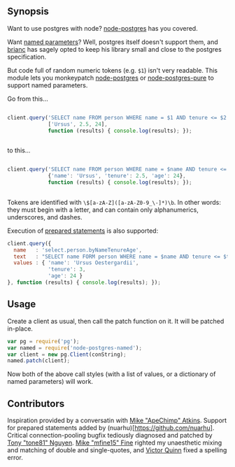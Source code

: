 Synopsis
--------

Want to use postgres with node? [node-postgres](https://github.com/brianc/node-postgres) has you covered.

Want [named parameters](https://github.com/brianc/node-postgres/issues/268)? Well, postgres itself doesn't support them, and [brianc](https://github.com/brianc) has sagely opted to keep his library small and close to the postgres specification.

But code full of random numeric tokens (e.g. `$1`) isn't very readable. This module lets you monkeypatch [node-postgres](https://github.com/brianc/node-postgres) or [node-postgres-pure](https://github.com/brianc/node-postgres-pure) to support named parameters.

Go from this...

```javascript

client.query('SELECT name FROM person WHERE name = $1 AND tenure <= $2 AND age <= $3',
             ['Ursus', 2.5, 24],
             function (results) { console.log(results); });
             
```

to this...

```javascript

client.query('SELECT name FROM person WHERE name = $name AND tenure <= $tenure AND age <= $age',
             {'name': 'Ursus', 'tenure': 2.5, 'age': 24},
             function (results) { console.log(results); });
     
```

Tokens are identified with `\$[a-zA-Z]([a-zA-Z0-9_\-]*)\b`. In other words: they must begin with a letter, and can contain only alphanumerics, underscores, and dashes.

Execution of [prepared statements](https://github.com/brianc/node-postgres/wiki/Prepared-Statements) is also supported:

```javascript
client.query({
  name   : 'select.person.byNameTenureAge',
  text   : "SELECT name FORM person WHERE name = $name AND tenure <= $tenure AND age <= $age",
  values : { 'name': 'Ursus Oestergardii',
             'tenure': 3,
             'age': 24 }
}, function (results) { console.log(results); });
```

Usage
-----

Create a client as usual, then call the patch function on it. It will be patched in-place.

```javascript
var pg = require('pg'); 
var named = require('node-postgres-named');
var client = new pg.Client(conString);
named.patch(client);
```

Now both of the above call styles (with a list of values, or a dictionary of named parameters) will work.

Contributors
---------

Inspiration provided by a conversatin with [Mike "ApeChimp" Atkins](https://github.com/apechimp). Support for prepared statements added by (nuarhu)[https://github.com/nuarhu]. Critical connection-pooling bugfix tediously diagnosed and patched by [Tony "tone81" Nguyen](https://github.com/tone81). [Mike "mfine15" Fine](https://github.com/mfine15) righted my unaesthetic mixing and matching of double and single-quotes, and [Victor Quinn](https://github.com/victorquinn) fixed a spelling error.
